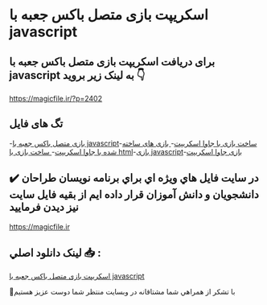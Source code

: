 # اسکریپت بازی متصل باکس جعبه با javascript

## برای دریافت اسکریپت بازی متصل باکس جعبه با javascript به لینک زیر بروید 👇

https://magicfile.ir/?p=2402

## تگ های فایل

-[بازی متصل باکس جعبه با javascript](https://magicfile.ir/product/%d8%a7%d8%b3%da%a9%d8%b1%db%8c%d9%be%d8%aa-%d8%a8%d8%a7%d8%b2%db%8c-%d9%85%d8%aa%d8%b5%d9%84-%d8%a8%d8%a7%da%a9%d8%b3-%d8%ac%d8%b9%d8%a8%d9%87-%d8%a8%d8%a7-javascript/)-[ساخت بازی با جاوا اسکریپت](https://magicfile.ir/product/%d8%a7%d8%b3%da%a9%d8%b1%db%8c%d9%be%d8%aa-%d8%a8%d8%a7%d8%b2%db%8c-%d9%85%d8%aa%d8%b5%d9%84-%d8%a8%d8%a7%da%a9%d8%b3-%d8%ac%d8%b9%d8%a8%d9%87-%d8%a8%d8%a7-javascript/)-[ بازی های ساخته شده با جاوا اسکریپت](https://magicfile.ir/product/%d8%a7%d8%b3%da%a9%d8%b1%db%8c%d9%be%d8%aa-%d8%a8%d8%a7%d8%b2%db%8c-%d9%85%d8%aa%d8%b5%d9%84-%d8%a8%d8%a7%da%a9%d8%b3-%d8%ac%d8%b9%d8%a8%d9%87-%d8%a8%d8%a7-javascript/)-[ ساخت بازی با html](https://magicfile.ir/product/%d8%a7%d8%b3%da%a9%d8%b1%db%8c%d9%be%d8%aa-%d8%a8%d8%a7%d8%b2%db%8c-%d9%85%d8%aa%d8%b5%d9%84-%d8%a8%d8%a7%da%a9%d8%b3-%d8%ac%d8%b9%d8%a8%d9%87-%d8%a8%d8%a7-javascript/)-[بازی javascript](https://magicfile.ir/product/%d8%a7%d8%b3%da%a9%d8%b1%db%8c%d9%be%d8%aa-%d8%a8%d8%a7%d8%b2%db%8c-%d9%85%d8%aa%d8%b5%d9%84-%d8%a8%d8%a7%da%a9%d8%b3-%d8%ac%d8%b9%d8%a8%d9%87-%d8%a8%d8%a7-javascript/)-[بازی جاوا اسکریپت](https://magicfile.ir/product/%d8%a7%d8%b3%da%a9%d8%b1%db%8c%d9%be%d8%aa-%d8%a8%d8%a7%d8%b2%db%8c-%d9%85%d8%aa%d8%b5%d9%84-%d8%a8%d8%a7%da%a9%d8%b3-%d8%ac%d8%b9%d8%a8%d9%87-%d8%a8%d8%a7-javascript/)

## ✔️ در سايت فايل هاي ويژه اي براي برنامه نويسان طراحان دانشجويان و دانش آموزان قرار داده ايم از بقيه فايل سايت نيز ديدن فرماييد

https://magicfile.ir


## لينک دانلود اصلي 📥 :

[اسکریپت بازی متصل باکس جعبه با javascript](https://magicfile.ir/product/%d8%a7%d8%b3%da%a9%d8%b1%db%8c%d9%be%d8%aa-%d8%a8%d8%a7%d8%b2%db%8c-%d9%85%d8%aa%d8%b5%d9%84-%d8%a8%d8%a7%da%a9%d8%b3-%d8%ac%d8%b9%d8%a8%d9%87-%d8%a8%d8%a7-javascript/) 


🙏با تشکر از همراهي شما مشتاقانه در وبسایت منتظر شما دوست عزیز هستیم

